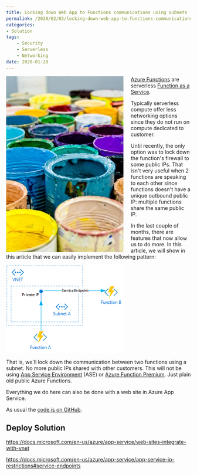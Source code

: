 ```yaml
---
title: Locking down Web App to Functions communications using subnets
permalink: /2020/02/03/locking-down-web-app-to-functions-communications-using-subnets
categories:
- Solution
tags:
    - Security
    - Serverless
    - Networking
date: 2020-01-28
---
```

<img style="float:left;padding-right:20px;" title="From pexels.com" src="/assets/posts/2020/1/locking-down-web-app-to-functions-communications-using-subnets/buckets.jpg" />

[Azure Functions](https://docs.microsoft.com/en-us/azure/azure-functions/functions-overview) are serverless [Function as a Service](https://en.wikipedia.org/wiki/Function_as_a_service).

Typically serverless compute offer less networking options since they do not run on compute dedicated to customer.

Until recently, the only option was to lock down the function's firewall to some public IPs.  That isn't very useful when 2 functions are speaking to each other since functions doesn't have a unique outbound public IP:  multiple functions share the same public IP.

In the last couple of months, there are features that now allow us to do more.  In this article, we will show in this article that we can easily implement the following pattern:

![target implementation](/assets/posts/2020/1/locking-down-web-app-to-functions-communications-using-subnets/function-networking.png)

That is, we'll lock down the communication between two functions using a subnet.  No more public IPs shared with other customers.  This will not be using [App Service Environment](https://docs.microsoft.com/en-us/azure/app-service/environment/intro) (ASE) or [Azure Function Premium](https://docs.microsoft.com/en-us/azure/azure-functions/functions-premium-plan).  Just plain old public Azure Functions.

Everything we do here can also be done with a web site in Azure App Service.

As usual the [code is on GitHub](https://github.com/vplauzon/function/tree/master/lock-in-subnet).

## Deploy Solution

https://docs.microsoft.com/en-us/azure/app-service/web-sites-integrate-with-vnet

https://docs.microsoft.com/en-us/azure/app-service/app-service-ip-restrictions#service-endpoints